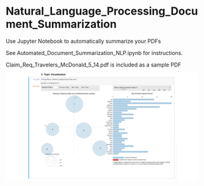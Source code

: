 # Natural_Language_Processing_Document_Summarization
Use Jupyter Notebook to automatically summarize your PDFs

See Automated_Document_Summarization_NLP.ipynb for instructions.

Claim_Req_Travelers_McDonald_5_14.pdf is included as a sample PDF

![Topic Visualization at end of Automated_Document_Summarization_NLP.ipynb](https://github.com/MattLondon101/Images/blob/master/TopicVisualization1.png)
